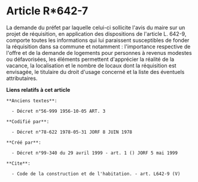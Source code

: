 # Article R*642-7

La demande du préfet par laquelle celui-ci sollicite l'avis du maire sur un projet de réquisition, en application des
dispositions de l'article L. 642-9, comporte toutes les informations qui lui paraissent susceptibles de fonder la réquisition
dans sa commune et notamment : l'importance respective de l'offre et de la demande de logements pour personnes à revenus
modestes ou défavorisées, les éléments permettent d'apprécier la réalité de la vacance, la localisation et le nombre de
locaux dont la réquisition est envisagée, le titulaire du droit d'usage concerné et la liste des éventuels attributaires.

**Liens relatifs à cet article**

	**Anciens textes**:

	  - Décret n°56-999 1956-10-05 ART. 3

	**Codifié par**:

	  - Décret n°78-622 1978-05-31 JORF 8 JUIN 1978

	**Créé par**:

	  - Décret n°99-340 du 29 avril 1999 - art. 1 () JORF 5 mai 1999

	**Cite**:

	  - Code de la construction et de l'habitation. - art. L642-9 (V)
